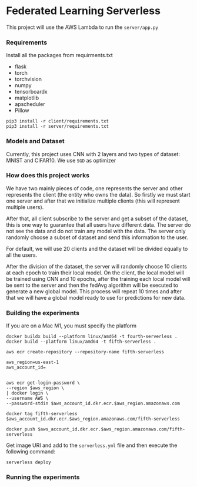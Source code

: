 # Federated Learning Serverless
This project will use the AWS Lambda to run the `server/app.py`

### Requirements
Install all the packages from requirments.txt

- flask
- torch
- torchvision
- numpy
- tensorboardx
- matplotlib
- apscheduler
- Pillow
```
pip3 install -r client/requirements.txt
pip3 install -r server/requirements.txt
```

### Models and Dataset
Currently, this project uses CNN with 2 layers and two types of dataset: MNIST and CIFAR10. We use `SGD` as optimizer

### How does this project works
We have two mainly pieces of code, one represents the server and other represents the client (the entity who owns 
the data). So firstly we must start one server and after that we initialize multiple clients (this will 
represent multiple users).

After that, all client subscribe to the server and get a subset of the dataset, this is one way to guarantee that all
users have different data. The server do not see the data and do not train any model with the data. The server 
only randomly choose a subset of dataset and send this information to the user.

For default, we will use 20 clients and the dataset will be divided equally to all the users.

After the division of the dataset, the server will randomly choose 10 clients at each epoch to train their local model.
On the client, the local model will be trained using CNN and 10 epochs, after the training each local model will be
sent to the server and then the fedAvg algorithm will be executed to generate a new global model. 
This process will repeat 10 times and after that we will have a global model ready to use for predictions for new data.

### Building the experiments
If you are on a Mac M1, you must specify the platform
```
docker buildx build --platform linux/amd64 -t fourth-serverless .
docker build --platform linux/amd64 -t fifth-serverless .
```

```
aws ecr create-repository --repository-name fifth-serverless
	
aws_region=us-east-1
aws_account_id=


aws ecr get-login-password \
--region $aws_region \
| docker login \
--username AWS \
--password-stdin $aws_account_id.dkr.ecr.$aws_region.amazonaws.com

docker tag fifth-serverless $aws_account_id.dkr.ecr.$aws_region.amazonaws.com/fifth-serverless

docker push $aws_account_id.dkr.ecr.$aws_region.amazonaws.com/fifth-serverless
```

Get image URI and add to the `serverless.yml` file and then execute the following command:
```
serverless deploy
```



### Running the experiments
